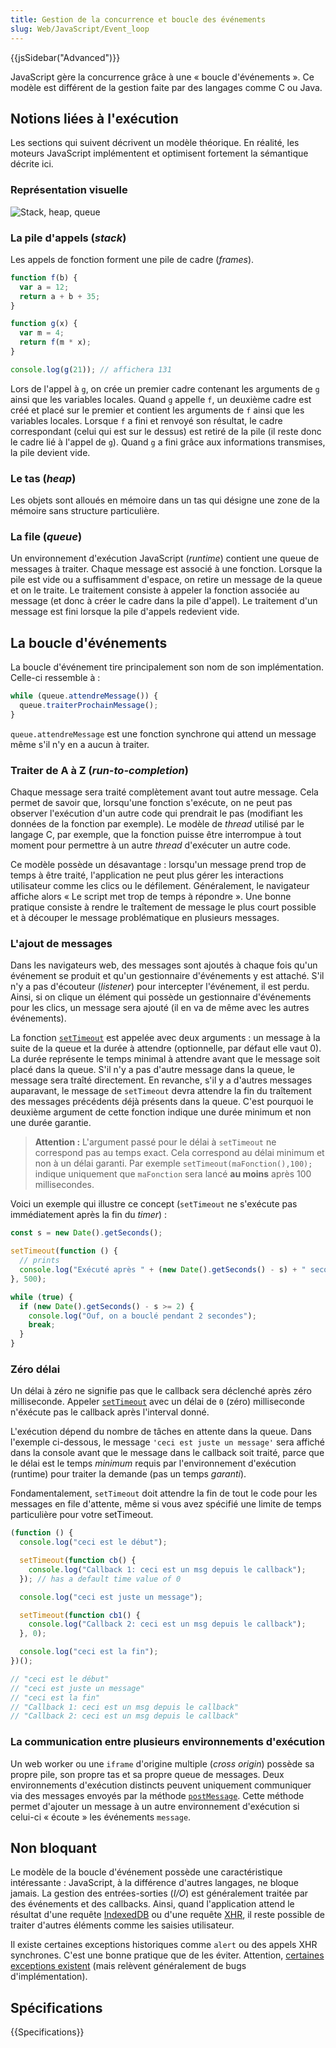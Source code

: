 ```yaml
---
title: Gestion de la concurrence et boucle des événements
slug: Web/JavaScript/Event_loop
---
```


{{jsSidebar("Advanced")}}

JavaScript gère la concurrence grâce à une « boucle d'événements ». Ce modèle est différent de la gestion faite par des langages comme C ou Java.

## Notions liées à l'exécution

Les sections qui suivent décrivent un modèle théorique. En réalité, les moteurs JavaScript implémentent et optimisent fortement la sémantique décrite ici.

### Représentation visuelle

![Stack, heap, queue](the_javascript_runtime_environment_example.svg)

### La pile d'appels (_stack_)

Les appels de fonction forment une pile de cadre (_frames_).

```js
function f(b) {
  var a = 12;
  return a + b + 35;
}

function g(x) {
  var m = 4;
  return f(m * x);
}

console.log(g(21)); // affichera 131
```

Lors de l'appel à `g`, on crée un premier cadre contenant les arguments de `g` ainsi que les variables locales. Quand `g` appelle `f`, un deuxième cadre est créé et placé sur le premier et contient les arguments de `f` ainsi que les variables locales. Lorsque `f` a fini et renvoyé son résultat, le cadre correspondant (celui qui est sur le dessus) est retiré de la pile (il reste donc le cadre lié à l'appel de `g`). Quand `g` a fini grâce aux informations transmises, la pile devient vide.

### Le tas (_heap_)

Les objets sont alloués en mémoire dans un tas qui désigne une zone de la mémoire sans structure particulière.

### La file (_queue_)

Un environnement d'exécution JavaScript (_runtime_) contient une queue de messages à traiter. Chaque message est associé à une fonction. Lorsque la pile est vide ou a suffisamment d'espace, on retire un message de la queue et on le traite. Le traitement consiste à appeler la fonction associée au message (et donc à créer le cadre dans la pile d'appel). Le traitement d'un message est fini lorsque la pile d'appels redevient vide.

## La boucle d'événements

La boucle d'événement tire principalement son nom de son implémentation. Celle-ci ressemble à :

```js
while (queue.attendreMessage()) {
  queue.traiterProchainMessage();
}
```

`queue.attendreMessage` est une fonction synchrone qui attend un message même s'il n'y en a aucun à traiter.

### Traiter de A à Z (_run-to-completion_)

Chaque message sera traité complètement avant tout autre message. Cela permet de savoir que, lorsqu'une fonction s'exécute, on ne peut pas observer l'exécution d'un autre code qui prendrait le pas (modifiant les données de la fonction par exemple). Le modèle de _thread_ utilisé par le langage C, par exemple, que la fonction puisse être interrompue à tout moment pour permettre à un autre _thread_ d'exécuter un autre code.

Ce modèle possède un désavantage : lorsqu'un message prend trop de temps à être traité, l'application ne peut plus gérer les interactions utilisateur comme les clics ou le défilement. Généralement, le navigateur affiche alors « Le script met trop de temps à répondre ». Une bonne pratique consiste à rendre le traîtement de message le plus court possible et à découper le message problématique en plusieurs messages.

### L'ajout de messages

Dans les navigateurs web, des messages sont ajoutés à chaque fois qu'un événement se produit et qu'un gestionnaire d'événements y est attaché. S'il n'y a pas d'écouteur (_listener_) pour intercepter l'événement, il est perdu. Ainsi, si on clique un élément qui possède un gestionnaire d'événements pour les clics, un message sera ajouté (il en va de même avec les autres événements).

La fonction [`setTimeout`](/fr/docs/DOM/window.setTimeout) est appelée avec deux arguments : un message à la suite de la queue et la durée à attendre (optionnelle, par défaut elle vaut 0). La durée représente le temps minimal à attendre avant que le message soit placé dans la queue. S'il n'y a pas d'autre message dans la queue, le message sera traîté directement. En revanche, s'il y a d'autres messages auparavant, le message de `setTimeout` devra attendre la fin du traîtement des messages précédents déjà présents dans la queue. C'est pourquoi le deuxième argument de cette fonction indique une durée minimum et non une durée garantie.

> **Attention :** L'argument passé pour le délai à `setTimeout` ne correspond pas au temps exact. Cela correspond au délai minimum et non à un délai garanti. Par exemple `setTimeout(maFonction(),100);` indique uniquement que `maFonction` sera lancé **au moins** après 100 millisecondes.

Voici un exemple qui illustre ce concept (`setTimeout` ne s'exécute pas immédiatement après la fin du _timer_) :

```js
const s = new Date().getSeconds();

setTimeout(function () {
  // prints
  console.log("Exécuté après " + (new Date().getSeconds() - s) + " secondes.");
}, 500);

while (true) {
  if (new Date().getSeconds() - s >= 2) {
    console.log("Ouf, on a bouclé pendant 2 secondes");
    break;
  }
}
```

### Zéro délai

Un délai à zéro ne signifie pas que le callback sera déclenché après zéro milliseconde. Appeler [`setTimeout`](/fr/docs/Web/API/WindowOrWorkerGlobalScope/setTimeout) avec un délai de `0` (zéro) milliseconde n'éxécute pas le callback après l'interval donné.

L'exécution dépend du nombre de tâches en attente dans la queue. Dans l'exemple ci-dessous, le message `'ceci est juste un message'` sera affiché dans la console avant que le message dans le callback soit traité, parce que le délai est le temps _minimum_ requis par l'environnement d'exécution (runtime) pour traiter la demande (pas un temps _garanti_).

Fondamentalement, `setTimeout` doit attendre la fin de tout le code pour les messages en file d'attente, même si vous avez spécifié une limite de temps particulière pour votre setTimeout.

```js
(function () {
  console.log("ceci est le début");

  setTimeout(function cb() {
    console.log("Callback 1: ceci est un msg depuis le callback");
  }); // has a default time value of 0

  console.log("ceci est juste un message");

  setTimeout(function cb1() {
    console.log("Callback 2: ceci est un msg depuis le callback");
  }, 0);

  console.log("ceci est la fin");
})();

// "ceci est le début"
// "ceci est juste un message"
// "ceci est la fin"
// "Callback 1: ceci est un msg depuis le callback"
// "Callback 2: ceci est un msg depuis le callback"
```

### La communication entre plusieurs environnements d'exécution

Un web worker ou une `iframe` d'origine multiple (_cross origin_) possède sa propre pile, son propre tas et sa propre queue de messages. Deux environnements d'exécution distincts peuvent uniquement communiquer via des messages envoyés par la méthode [`postMessage`](/fr/docs/Web/API/window.postMessage). Cette méthode permet d'ajouter un message à un autre environnement d'exécution si celui-ci « écoute » les événements `message`.

## Non bloquant

Le modèle de la boucle d'événement possède une caractéristique intéressante : JavaScript, à la différence d'autres langages, ne bloque jamais. La gestion des entrées-sorties (_I/O_) est généralement traitée par des événements et des callbacks. Ainsi, quand l'application attend le résultat d'une requête [IndexedDB](/fr/docs/IndexedDB) ou d'une requête [XHR](/fr/docs/XMLHttpRequest), il reste possible de traiter d'autres éléments comme les saisies utilisateur.

Il existe certaines exceptions historiques comme `alert` ou des appels XHR synchrones. C'est une bonne pratique que de les éviter. Attention, [certaines exceptions existent](https://stackoverflow.com/questions/2734025/is-javascript-guaranteed-to-be-single-threaded/2734311#2734311) (mais relèvent généralement de bugs d'implémentation).

## Spécifications

{{Specifications}}
